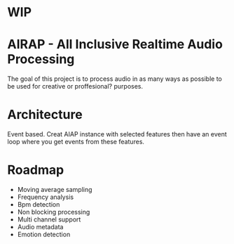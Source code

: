 # WIP

# AIRAP - All Inclusive Realtime Audio Processing

The goal of this project is to process audio in as many ways as possible to be used for creative or proffesional? purposes.

# Architecture

Event based. Creat AIAP instance with selected features then have an event loop where you get events from these features.

# Roadmap
- Moving average sampling
- Frequency analysis
- Bpm detection
- Non blocking processing
- Multi channel support
- Audio metadata
- Emotion detection

